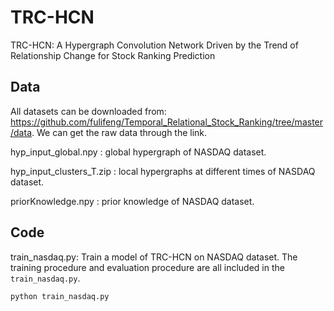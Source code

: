 # TRC-HCN
TRC-HCN: A Hypergraph Convolution Network Driven by the Trend of Relationship Change for Stock Ranking Prediction

## Data 
All datasets can be downloaded from: https://github.com/fulifeng/Temporal_Relational_Stock_Ranking/tree/master/data.
We can get the raw data through the link. 

hyp_input_global.npy : global hypergraph of NASDAQ dataset.

hyp_input_clusters_T.zip : local hypergraphs at different times of NASDAQ dataset.

priorKnowledge.npy : prior knowledge of NASDAQ dataset.

## Code
train_nasdaq.py: Train a model of TRC-HCN on NASDAQ dataset. 
The training procedure and evaluation procedure are all included in the `train_nasdaq.py`.
```train & evaluate
python train_nasdaq.py 
```
